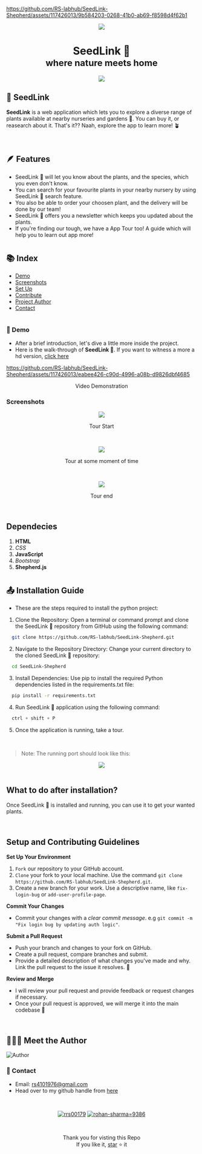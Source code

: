 
https://github.com/RS-labhub/SeedLink-Shepherd/assets/117426013/9b584203-0268-41b0-ab69-f8598d4f62b1
<p align="center">
    <img src="Preview/Logo.png" />
</p>

#

<h1 align="center">
  SeedLink 🌱<br>
  <small>where nature meets home</small>
</h1>


<p align="center">
  <img src="Preview/title.png"  />
</p>


## 🌱 SeedLink  
 **SeedLink** is a web application which lets you to explore a diverse range of plants available at nearby nurseries and gardens 🌿. You can buy it, or reasearch about it. That's it?? Naah, explore the app to learn more! 🪴

<br>

## 🪶 Features
- SeedLink 🌱 will let you know about the plants, and the species, which you even don't know.
- You can search for your favourite plants in your nearby nursery by using SeedLink 🌱 search feature.
- You also be able to order your choosen plant, and the delivery will be done by our team!
- SeedLink 🌱 offers you a newsletter which keeps you updated about the plants.
- If you're finding our tough, we have a App Tour too! A guide which will help you to learn out app more!

#

## :books: Index

- [Demo](#movie_camera-Demo)
- [Screenshots](#screenshots)
- [Set Up](#outbox_tray-Set-up)
- [Contribute](#building_construction-Contribute)
- [Project Author](#people_holding_hands-Meet-the-Author)
- [Contact](#email-contact)

#

###  :movie_camera: Demo
- After a brief introduction, let's dive a little more inside the project.
- Here is the walk-through of **SeedLink 🌱**. If you want to witness a more a hd version, [click here](https://github.com/RS-labhub/SeedLink-Shepherd/blob/main/Preview/SeedLink.mp4)

https://github.com/RS-labhub/SeedLink-Shepherd/assets/117426013/eabee426-c90d-4996-a08b-d9826dbf4685

<p align="center">Video Demonstration</p>

### Screenshots

<p align="center">
  <img src="Preview/start.png"  />
  <p align="center">Tour Start</p>
  <br>
  <p align="center">
  <img src="Preview/middle.png"  />
  <p align="center">Tour at some moment of time</p>
  <br>
  <p align="center">
  <img src="Preview/end.png"  />
  <p align="center">Tour end</p>
</p>

<br>


## Dependecies
1. **HTML**
2. *CSS*
3. **JavaScript**
4. *Bootstrap*
5. **Shepherd.js**

#

##  :outbox_tray: Installation Guide
- These are the steps required to install the python project:


1. Clone the Repository: Open a terminal or command prompt and clone the SeedLink 🌱 repository from GitHub using the following command:

  ```bash
    git clone https://github.com/RS-labhub/SeedLink-Shepherd.git
  ```

2. Navigate to the Repository Directory: Change your current directory to the cloned SeedLink 🌱 repository:

  ```bash
    cd SeedLink-Shepherd
  ```

3. Install Dependencies: Use pip to install the required Python dependencies listed in the requirements.txt file:

  ```bash
    pip install -r requirements.txt
  ```

4. Run SeedLink 🌱 application using the following command:

  ```py
    ctrl + shift + P
  ```

5. Once the application is running, take a tour.

<br>

> Note: The running port should look like this:
<p align="center">
  <img src="Preview/port.png">

<br>
<br>


## What to do after installation?
Once SeedLink 🌱 is installed and running, you can use it to get your wanted plants.


$~$

## Setup and Contributing Guidelines
    
**Set Up Your Environment**

1. `Fork` our repository to your GitHub account. 
2. `Clone` your fork to your local machine. 
    Use the command `git clone https://github.com/RS-labhub/SeedLink-Shepherd.git`.
3. Create a new branch for your work. 
    Use a descriptive name, like `fix-login-bug` or `add-user-profile-page`.
    
**Commit Your Changes**

- Commit your changes with a _clear commit message_. 
  e.g `git commit -m "Fix login bug by updating auth logic"`.

**Submit a Pull Request**

- Push your branch and changes to your fork on GitHub.
- Create a pull request, compare branches and submit.
- Provide a detailed description of what changes you've made and why. 
  Link the pull request to the issue it resolves. 🔗
    
**Review and Merge**

- I will review your pull request and provide feedback or request changes if necessary. 
- Once your pull request is approved, we will merge it into the main codebase 🥳

$~$

## :people_holding_hands: Meet the Author

<img  src="Preview/author.jpeg" alt="Author">


### :email: Contact 
- Email: rs4101976@gmail.com
- Head over to my github handle from [here](https://github.com/RS-labhub)

<br>

<p align="center">
<a href="https://twitter.com/rrs00179" target="blank"><img src="https://img.shields.io/badge/Twitter/X-000000?style=for-the-badge&logo=x&logoColor=white" alt="rrs00179" /></a>
<a href="https://www.linkedin.com/in/rohan-sharma-9386rs/" target="blank"><img src="https://img.shields.io/badge/LinkedIn-0077B5?style=for-the-badge&logo=linkedin&logoColor=white" alt="rohan-sharma=9386" /></a>
</p>

<br>

<p align="center">
   Thank you for visting this Repo <br>If you like it, <a href="https://github.com/RS-labhub/I-Love-You/stargazers">star</a> ⭐ it
</p>
